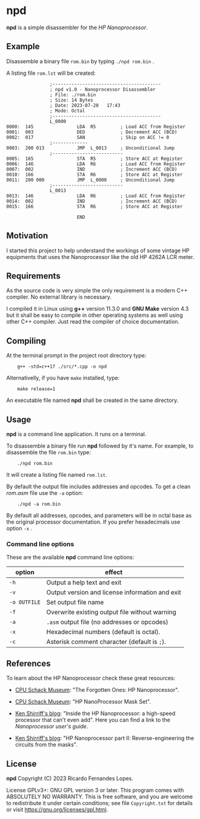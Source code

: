 # npd

**npd** is a simple disassembler for the *HP Nanoprocessor*.

## Example

Disassemble a binary file `rom.bin` by typing `./npd rom.bin` .

A listing file `rom.lst` will be created:

```
                ;----------------------------------------
                ; npd v1.0 - Nanoprocessor Disassembler
                ; File: ./rom.bin
                ; Size: 14 Bytes
                ; Date: 2023-07-20   17:43
                ; Mode: Octal
                ;----------------------------------------
                L_0000
0000:  145                LDA  R5         ; Load ACC from Register
0001:  003                DED             ; Decrement ACC (BCD)
0002:  017                SAN             ; Skip on ACC != 0
                ;-------------
0003:  200 013            JMP  L_0013     ; Unconditional Jump
                ;--------------------------
0005:  165                STA  R5         ; Store ACC at Register
0006:  146                LDA  R6         ; Load ACC from Register
0007:  002                IND             ; Increment ACC (BCD)
0010:  166                STA  R6         ; Store ACC at Register
0011:  200 000            JMP  L_0000     ; Unconditional Jump
                ;--------------------------
                L_0013
0013:  146                LDA  R6         ; Load ACC from Register
0014:  002                IND             ; Increment ACC (BCD)
0015:  166                STA  R6         ; Store ACC at Register

                          END
```

## Motivation

I started this project to help understand the workings of some vintage HP 
equipments that uses the Nanoprocessor like the old HP 4262A LCR meter.

## Requirements

As the source code is very simple the only requirement is a modern C++ compiler.
No external library is necessary.

I compiled it in Linux using **g++** version 11.3.0 and **GNU Make** version 4.3 
but it shall be easy to compile in other operating systems as well using other C++ compiler.
 Just read the compiler of choice documentation.

## Compiling

At the terminal prompt in the project root directory type:

		g++ -std=c++17 ./src/*.cpp -o npd

Alternativelly, if you have `make` installed, type:

		make release=1

An executable file named **npd** shall be created in the same directory.

## Usage

**npd** is a command line application. It runs on a terminal.

To disassemble a binary file run **npd** followed by it's name.
For example, to disassemble the file `rom.bin` type:

		./npd rom.bin

It will create a listing file named `rom.lst`.

By default the output file includes addresses and opcodes.
To get a clean *rom.asm* file use the `-a` option:

		./npd -a rom.bin

By default all addresses, opcodes, and parameters will be in octal base
as the original processor documentation.
If you prefer hexadecimals use option `-x` .

### Command line options

These are the available **npd** command line options:

| option  | effect |
|---------|--------|
| `-h`         | Output a help text and exit |
| `-v`         | Output version and license information and exit |
| `-o OUTFILE` | Set output file name |
| `-f`         | Overwrite existing output file without warning |
| `-a`         | `.asm` output file (no addresses or opcodes) |
| `-x`         | Hexadecimal numbers (default is octal). |
| `-c`         | Asterisk comment character (default is `;`). |

## References

To learn about the HP Nanoprocessor check these great resources:

- [CPU Schack Museum](<https://www.cpushack.com/2020/08/09/the-forgotten-ones-hp-nanoprocessor/>):
"The Forgotten Ones: HP Nanoprocessor".

- [CPU Schack Museum](<https://www.cpushack.com/2020/08/20/hp-nanoprocessor-mask-set/>):
"HP NanoProcessor Mask Set".

- [Ken Shirriff's blog](<http://www.righto.com/2020/09/inside-hp-nanoprocessor-high-speed.html>):
"Inside the HP Nanoprocessor: a high-speed processor that can't even add". Here you can find a link to the *Nanoprocessor user's guide*.

- [Ken Shirriff's blog](http://www.righto.com/2020/09/hp-nanoprocessor-part-ii-reverse.html):
"HP Nanoprocessor part II: Reverse-engineering the circuits from the masks".

## License

**npd**  Copyright (C) 2023  Ricardo Fernandes Lopes.

License GPLv3+: GNU GPL version 3 or later.
This program comes with ABSOLUTELY NO WARRANTY.
This is free software, and you are welcome to redistribute it under 
certain conditions; see file `Copyright.txt` for details or visit 
<https://gnu.org/licenses/gpl.html>.
